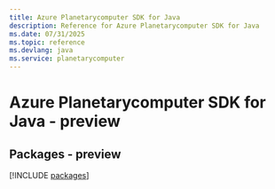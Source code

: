 ```yaml
---
title: Azure Planetarycomputer SDK for Java
description: Reference for Azure Planetarycomputer SDK for Java
ms.date: 07/31/2025
ms.topic: reference
ms.devlang: java
ms.service: planetarycomputer
---
```

# Azure Planetarycomputer SDK for Java - preview
## Packages - preview
[!INCLUDE [packages](planetarycomputer-index.md)]
